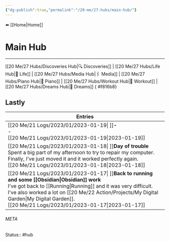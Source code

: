 ```yaml
---
{"dg-publish":true,"permalink":"/20-me/27-hubs/main-hub/"}
---
```


⬅️ [[Home\|Home]]

# Main Hub
---
[[20 Me/27 Hubs/Discoveries Hub\|🔍 Discoveries]] | [[20 Me/27 Hubs/Life Hub\|💖 Life]] | [[20 Me/27 Hubs/Media Hub\|🖇️ Media]] | [[20 Me/27 Hubs/Piano Hub\|🎹 Piano]] | [[20 Me/27 Hubs/Workout Hub\|🏃 Workout]] | [[20 Me/27 Hubs/Dreams Hub\|💭 Dreams]]
{ #f816b8}


## Lastly
| Entries                                                                                                                                                                                                                                                                  |
| ------------------------------------------------------------------------------------------------------------------------------------------------------------------------------------------------------------------------------------------------------------------------ |
| [[20 Me/21 Logs/2023/01/2023-01-19\| ]]<strong>\-</strong><br>\-<br>[[20 Me/21 Logs/2023/01/2023-01-19\|2023-01-19]]                                                                                                                                               |
| [[20 Me/21 Logs/2023/01/2023-01-18\| ]]<strong>Day of trouble</strong><br>Spent a big part of my afternoon to try to repair my computer. Finally, I've just moved it and it worked perfectly again.<br>[[20 Me/21 Logs/2023/01/2023-01-18\|2023-01-18]]            |
| [[20 Me/21 Logs/2023/01/2023-01-17\| ]]<strong>Back to running and some [[Obsidian\|Obsidian]] work</strong><br>I've got back to [[Running\|Running]] and it was very difficult. I've also worked a lot on [[20 Me/22 Action/Projects/My Digital Garden\|My Digital Garden]].<br>[[20 Me/21 Logs/2023/01/2023-01-17\|2023-01-17]] |





###### META
Status:: #hub
